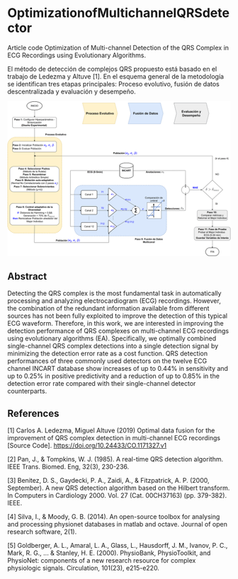 # OptimizationofMultichannelQRSdetector
Article code Optimization of Multi-channel Detection of the QRS Complex in ECG Recordings using Evolutionary Algorithms.

El método de detección de complejos QRS propuesto está basado en el trabajo de Ledezma y Altuve [1]. En el esquema general de la metodología se identifican tres etapas principales: Proceso evolutivo, fusión de datos descentralizada y evaluación y desempeño.

![Resumen-visual-EA](https://github.com/JoseMendezA/OptimizationofMultichannelQRSdetector/blob/main/ProjectImages/Esquema%20_Optimizacion%20_Multicanal5.png)

## Abstract
Detecting the QRS complex is the most fundamental task in automatically processing and analyzing electrocardiogram (ECG) recordings. However, the combination of the redundant information available from different sources has not been fully exploited to improve the detection of this typical ECG waveform. Therefore, in this work, we are interested in improving the detection performance of QRS complexes on multi-channel ECG recordings using evolutionary algorithms (EA). Specifically, we optimally combined single-channel QRS complex detections into a single detection signal by minimizing the detection error rate as a cost function. QRS detection performances of three commonly used detectors on the twelve ECG channel INCART database show increases of up to 0.44\% in sensitivity and up to 0.25\% in positive predictivity and a reduction of up to 0.85% in the detection error rate compared with their single-channel detector counterparts. 

## References

[1] Carlos A. Ledezma, Miguel Altuve (2019) Optimal data fusion for the improvement of QRS complex detection in multi-channel ECG recordings [Source Code]. https://doi.org/10.24433/CO.1171327.v1

[2] Pan, J., & Tompkins, W. J. (1985). A real-time QRS detection algorithm. IEEE Trans. Biomed. Eng, 32(3), 230-236.

[3] Benitez, D. S., Gaydecki, P. A., Zaidi, A., & Fitzpatrick, A. P. (2000, September). A new QRS detection algorithm based on the Hilbert transform. In Computers in Cardiology 2000. Vol. 27 (Cat. 00CH37163) (pp. 379-382). IEEE.

[4] Silva, I., & Moody, G. B. (2014). An open-source toolbox for analysing and processing physionet databases in matlab and octave. Journal of open research software, 2(1).

[5] Goldberger, A. L., Amaral, L. A., Glass, L., Hausdorff, J. M., Ivanov, P. C., Mark, R. G., ... & Stanley, H. E. (2000). PhysioBank, PhysioToolkit, and PhysioNet: components of a new research resource for complex physiologic signals. Circulation, 101(23), e215-e220.